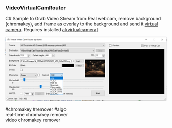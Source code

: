 ###  VideoVirtualCamRouter

C# Sample to Grab Video Stream from Real webcam, remove background (chromakey), add frame as overlay to the background and send it [virtual camera](https://github.com/webcamoid/akvirtualcamera). 
Requires installed [akvirtualcamera](https://github.com/webcamoid/akvirtualcamera)]     

<img src="sample_form.png"/>           

#chromakey #remover #algo     
real-time chromakey remover    
video chromakey remover   

